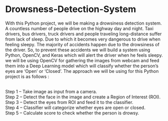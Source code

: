 # Drowsness-Detection-System
With this Python project, we will be making a drowsiness detection system. A countless number of people drive on the highway day and night. Taxi drivers, bus drivers, truck drivers and people traveling long-distance suffer from lack of sleep. Due to which it becomes very dangerous to drive when feeling sleepy.
The majority of accidents happen due to the drowsiness of the driver. So, to prevent these accidents we will build a system using Python, OpenCV, and Keras which will alert the driver when he feels sleepy.
we will be using OpenCV for gathering the images from webcam and feed them into a Deep Learning model which will classify whether the person’s eyes are ‘Open’ or ‘Closed’. The approach we will be using for this Python project is as follows :

<br/>Step 1 – Take image as input from a camera.
<br/>Step 2 – Detect the face in the image and create a Region of Interest (ROI).
<br/>Step 3 – Detect the eyes from ROI and feed it to the classifier.
<br/>Step 4 – Classifier will categorize whether eyes are open or closed.
<br/>Step 5 – Calculate score to check whether the person is drowsy.
